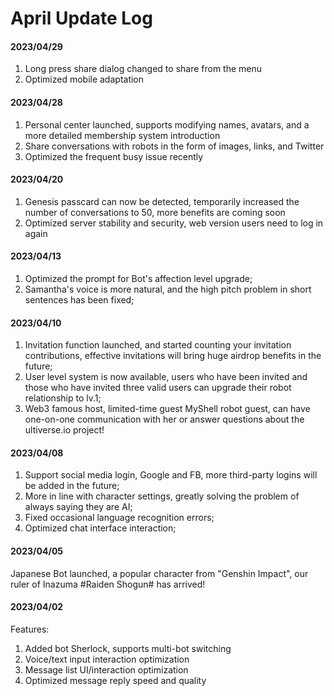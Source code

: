 # April Update Log

#### 2023/04/29

1. Long press share dialog changed to share from the menu
2. Optimized mobile adaptation

#### 2023/04/28

1. Personal center launched, supports modifying names, avatars, and a more detailed membership system introduction
2. Share conversations with robots in the form of images, links, and Twitter
3. Optimized the frequent busy issue recently

#### 2023/04/20

1. Genesis passcard can now be detected, temporarily increased the number of conversations to 50, more benefits are coming soon
2. Optimized server stability and security, web version users need to log in again

#### 2023/04/13

1. Optimized the prompt for Bot's affection level upgrade;
2. Samantha's voice is more natural, and the high pitch problem in short sentences has been fixed;

#### 2023/04/10

1. Invitation function launched, and started counting your invitation contributions, effective invitations will bring huge airdrop benefits in the future;
2. User level system is now available, users who have been invited and those who have invited three valid users can upgrade their robot relationship to lv.1;
3. Web3 famous host, limited-time guest MyShell robot guest, can have one-on-one communication with her or answer questions about the ultiverse.io project!

#### 2023/04/08

1. Support social media login, Google and FB, more third-party logins will be added in the future;
2. More in line with character settings, greatly solving the problem of always saying they are AI;
3. Fixed occasional language recognition errors;
4. Optimized chat interface interaction;

#### 2023/04/05

Japanese Bot launched, a popular character from "Genshin Impact", our ruler of Inazuma #Raiden Shogun# has arrived!

#### 2023/04/02

Features:

1. Added bot Sherlock, supports multi-bot switching
2. Voice/text input interaction optimization
3. Message list UI/interaction optimization
4. Optimized message reply speed and quality